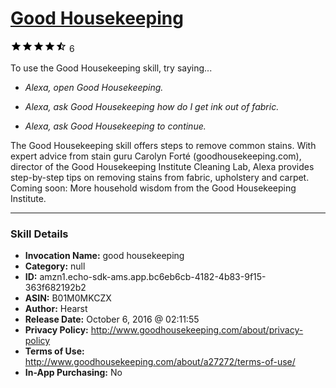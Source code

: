 # [Good Housekeeping](http://alexa.amazon.com/#skills/amzn1.echo-sdk-ams.app.bc6eb6cb-4182-4b83-9f15-363f682192b2)
![4.8 stars](../../images/ic_star_black_18dp_1x.png)![4.8 stars](../../images/ic_star_black_18dp_1x.png)![4.8 stars](../../images/ic_star_black_18dp_1x.png)![4.8 stars](../../images/ic_star_black_18dp_1x.png)![4.8 stars](../../images/ic_star_half_black_18dp_1x.png) 6

To use the Good Housekeeping skill, try saying...

* *Alexa, open Good Housekeeping.*

* *Alexa, ask Good Housekeeping how do I get ink out of fabric.*

* *Alexa, ask Good Housekeeping to continue.*

The Good Housekeeping skill offers steps to remove common stains. With expert advice from stain guru Carolyn Forté (goodhousekeeping.com), director of the Good Housekeeping Institute Cleaning Lab, Alexa provides step-by-step tips on removing stains from fabric, upholstery and carpet. Coming soon: More household wisdom from the Good Housekeeping Institute.

***

### Skill Details

* **Invocation Name:** good housekeeping
* **Category:** null
* **ID:** amzn1.echo-sdk-ams.app.bc6eb6cb-4182-4b83-9f15-363f682192b2
* **ASIN:** B01M0MKCZX
* **Author:** Hearst
* **Release Date:** October 6, 2016 @ 02:11:55
* **Privacy Policy:** http://www.goodhousekeeping.com/about/privacy-policy
* **Terms of Use:** http://www.goodhousekeeping.com/about/a27272/terms-of-use/
* **In-App Purchasing:** No
